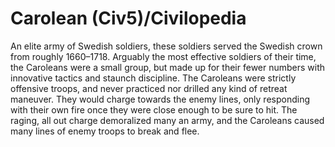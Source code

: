 # Carolean (Civ5)/Civilopedia

An elite army of Swedish soldiers, these soldiers served the Swedish crown from roughly 1660–1718. Arguably the most effective soldiers of their time, the Caroleans were a small group, but made up for their fewer numbers with innovative tactics and staunch discipline. The Caroleans were strictly offensive troops, and never practiced nor drilled any kind of retreat maneuver. They would charge towards the enemy lines, only responding with their own fire once they were close enough to be sure to hit. The raging, all out charge demoralized many an army, and the Caroleans caused many lines of enemy troops to break and flee.